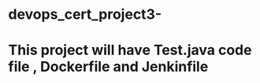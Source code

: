 # devops_cert_project3-
# This project will have Test.java code file , Dockerfile and Jenkinfile
# 
